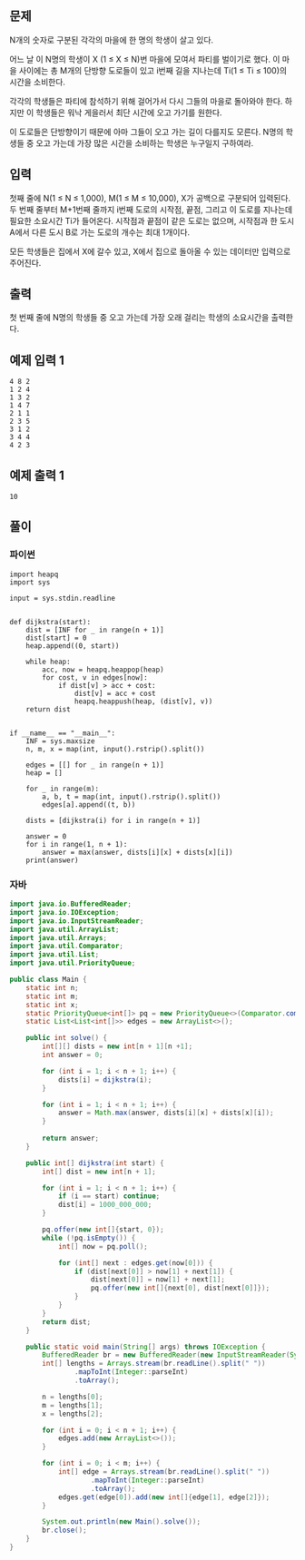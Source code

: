 ## 문제
N개의 숫자로 구분된 각각의 마을에 한 명의 학생이 살고 있다.

어느 날 이 N명의 학생이 X (1 ≤ X ≤ N)번 마을에 모여서 파티를 벌이기로 했다. 이 마을 사이에는 총 M개의 단방향 도로들이 있고 i번째 길을 지나는데 Ti(1 ≤ Ti ≤ 100)의 시간을 소비한다.

각각의 학생들은 파티에 참석하기 위해 걸어가서 다시 그들의 마을로 돌아와야 한다. 하지만 이 학생들은 워낙 게을러서 최단 시간에 오고 가기를 원한다.

이 도로들은 단방향이기 때문에 아마 그들이 오고 가는 길이 다를지도 모른다. N명의 학생들 중 오고 가는데 가장 많은 시간을 소비하는 학생은 누구일지 구하여라.

## 입력
첫째 줄에 N(1 ≤ N ≤ 1,000), M(1 ≤ M ≤ 10,000), X가 공백으로 구분되어 입력된다. 두 번째 줄부터 M+1번째 줄까지 i번째 도로의 시작점, 끝점, 그리고 이 도로를 지나는데 필요한 소요시간 Ti가 들어온다. 시작점과 끝점이 같은 도로는 없으며, 시작점과 한 도시 A에서 다른 도시 B로 가는 도로의 개수는 최대 1개이다.

모든 학생들은 집에서 X에 갈수 있고, X에서 집으로 돌아올 수 있는 데이터만 입력으로 주어진다.

## 출력
첫 번째 줄에 N명의 학생들 중 오고 가는데 가장 오래 걸리는 학생의 소요시간을 출력한다.

## 예제 입력 1 
```
4 8 2
1 2 4
1 3 2
1 4 7
2 1 1
2 3 5
3 1 2
3 4 4
4 2 3
```

## 예제 출력 1 
```
10
```

## 풀이
### 파이썬
```python3
import heapq
import sys

input = sys.stdin.readline


def dijkstra(start):
    dist = [INF for _ in range(n + 1)]
    dist[start] = 0
    heap.append((0, start))

    while heap:
        acc, now = heapq.heappop(heap)
        for cost, v in edges[now]:
            if dist[v] > acc + cost:
                dist[v] = acc + cost
                heapq.heappush(heap, (dist[v], v))
    return dist


if __name__ == "__main__":
    INF = sys.maxsize
    n, m, x = map(int, input().rstrip().split())

    edges = [[] for _ in range(n + 1)]
    heap = []

    for _ in range(m):
        a, b, t = map(int, input().rstrip().split())
        edges[a].append((t, b))
       
    dists = [dijkstra(i) for i in range(n + 1)]

    answer = 0
    for i in range(1, n + 1):
        answer = max(answer, dists[i][x] + dists[x][i])
    print(answer)

```

### 자바
```java
import java.io.BufferedReader;
import java.io.IOException;
import java.io.InputStreamReader;
import java.util.ArrayList;
import java.util.Arrays;
import java.util.Comparator;
import java.util.List;
import java.util.PriorityQueue;

public class Main {
	static int n;
	static int m;
	static int x;
	static PriorityQueue<int[]> pq = new PriorityQueue<>(Comparator.comparingInt(o -> o[0]));
	static List<List<int[]>> edges = new ArrayList<>();

	public int solve() {
		int[][] dists = new int[n + 1][n +1];
		int answer = 0;

		for (int i = 1; i < n + 1; i++) {
			dists[i] = dijkstra(i);
		}

		for (int i = 1; i < n + 1; i++) {
			answer = Math.max(answer, dists[i][x] + dists[x][i]);
		}
		
		return answer;
	}

	public int[] dijkstra(int start) {
		int[] dist = new int[n + 1];

		for (int i = 1; i < n + 1; i++) {
			if (i == start) continue;
			dist[i] = 1000_000_000;
		}

		pq.offer(new int[]{start, 0});
		while (!pq.isEmpty()) {
			int[] now = pq.poll();

			for (int[] next : edges.get(now[0])) {
				if (dist[next[0]] > now[1] + next[1]) {
					dist[next[0]] = now[1] + next[1];
					pq.offer(new int[]{next[0], dist[next[0]]});
				}
			}
		}
		return dist;
	}

	public static void main(String[] args) throws IOException {
		BufferedReader br = new BufferedReader(new InputStreamReader(System.in));
		int[] lengths = Arrays.stream(br.readLine().split(" "))
				.mapToInt(Integer::parseInt)
				.toArray();

		n = lengths[0];
		m = lengths[1];
		x = lengths[2];

		for (int i = 0; i < n + 1; i++) {
			edges.add(new ArrayList<>());
		}

		for (int i = 0; i < m; i++) {
			int[] edge = Arrays.stream(br.readLine().split(" "))
					.mapToInt(Integer::parseInt)
					.toArray();
			edges.get(edge[0]).add(new int[]{edge[1], edge[2]});
		}

		System.out.println(new Main().solve());
		br.close();
	}
}
```
